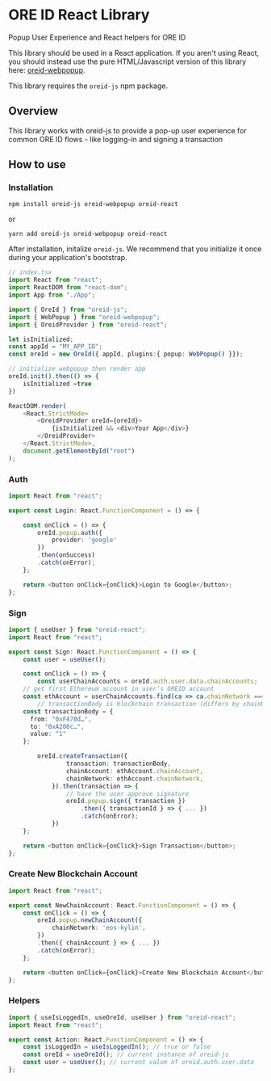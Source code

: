 # ORE ID React Library
Popup User Experience and React helpers for ORE ID

This library should be used in a React application. If you aren't using React, you should instead use the pure HTML/Javascript version of this library here: [oreid-webpopup](https://github.com/API-market/oreid-webpopup).

This library requires the  `oreid-js` npm package.

## Overview

This library works with oreid-js to provide a pop-up user experience for common ORE ID flows - like logging-in and signing a transaction


## How to use

### Installation

```
npm install oreid-js oreid-webpopup oreid-react
```

or

```
yarn add oreid-js oreid-webpopup oreid-react
```

After installation, initalize `oreid-js`. We recommend that you initialize it once during your application's bootstrap.

```ts
// index.tsx
import React from "react";
import ReactDOM from "react-dom";
import App from "./App";

import { OreId } from "oreid-js";
import { WebPopup } from "oreid-webpopup";
import { OreidProvider } from "oreid-react";

let isInitialized;
const appId = "MY_APP_ID";
const oreId = new OreId({ appId, plugins:{ popup: WebPopup() }});

// initialize webpopup then render app
oreId.init().then(() => {
	isInitialized =true
})

ReactDOM.render(
	<React.StrictMode>
		<OreidProvider oreId={oreId}>
			{isInitialized && <div>Your App</div>}
		</OreidProvider>
	</React.StrictMode>,
	document.getElementById("root")
);

```

### Auth

```ts
import React from "react";

export const Login: React.FunctionComponent = () => {

	const onClick = () => {
		oreId.popup.auth({
			provider: 'google'
		})
		.then(onSuccess)
		.catch(onError);
	};

	return <button onClick={onClick}>Login to Google</button>;
};
```

### Sign

```ts
import { useUser } from "oreid-react";
import React from "react";

export const Sign: React.FunctionComponent = () => {
	const user = useUser();

	const onClick = () => {
		const userChainAccounts = oreId.auth.user.data.chainAccounts;
    // get first Ethereum account in user’s OREID account
    const ethAccount = userChainAccounts.find(ca => ca.chainNetwork === 'eth_main')
		// transactionBody is blockchain transaction (differs by chainNetwork)
    const transactionBody = {
      from: "0xF478d…",
      to: "0xA200c…",
      value: "1"
    };

		oreId.createTransaction({
				transaction: transactionBody,
				chainAccount: ethAccount.chainAccount,
				chainNetwork: ethAccount.chainNetwork,
			}).then(transaction => {
				// have the user approve signature
				oreId.popup.sign({ transaction })
					.then({ transactionId } => { ... })
					.catch(onError);
			})
	};

	return <button onClick={onClick}>Sign Transaction</button>;
};
```

### Create New Blockchain Account

```ts
import React from "react";

export const NewChainAccount: React.FunctionComponent = () => {
	const onClick = () => {
		oreId.popup.newChainAccount({
			chainNetwork: 'eos-kylin',
		})
		.then({ chainAccount } => { ... })
		.catch(onError);
	};

	return <button onClick={onClick}>Create New Blockchain Account</button>;
};
```

### Helpers

```ts
import { useIsLoggedIn, useOreId, useUser } from "oreid-react";
import React from "react";

export const Action: React.FunctionComponent = () => {
	const isLoggedIn = useIsLoggedIn(); // true or false
	const oreId = useOreId(); // current instance of oreid-js
	const user = useUser(); // current value of oreid.auth.user.data
};
```
